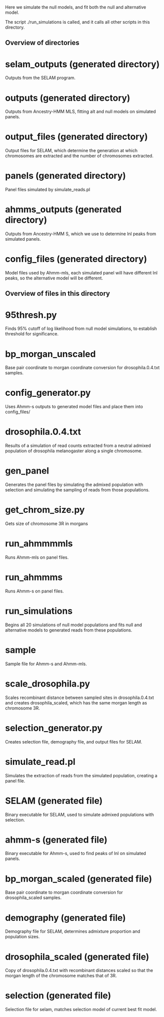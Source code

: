 Here we simulate the null models, and fit both the null and alternative model.

The script ./run_simulations is called, and it calls all other scripts in this directory.

## Overview of directories

# selam_outputs (generated directory)
Outputs from the SELAM program.

# outputs (generated directory)
Outputs from Ancestry-HMM MLS, fitting alt and null models on simulated panels.

# output_files (generated directory)
Output files for SELAM, which determine the generation at which chromosomes are extracted and the number of chromosomes extracted.

# panels (generated directory)
Panel files simulated by simulate_reads.pl

# ahmms_outputs (generated directory)
Outputs from Ancestry-HMM S, which we use to determine lnl peaks from simulated panels.

# config_files (generated directory)
Model files used by Ahmm-mls, each simulated panel will have different lnl peaks, so the alternative model will be different.

## Overview of files in this directory

# 95thresh.py
Finds 95% cutoff of log likelihood from null model simulations, to establish threshold for significance.

# bp_morgan_unscaled
Base pair coordinate to morgan coordinate conversion for drosophila.0.4.txt samples.

# config_generator.py
Uses Ahmm-s outputs to generated model files and place them into config_files/

# drosophila.0.4.txt
Results of a simulation of read counts extracted from a neutral admixed population of drosophila melanogaster along a single chromosome. 

# gen_panel
Generates the panel files by simulating the admixed population with selection and simulating the sampling of reads from those populations.

# get_chrom_size.py
Gets size of chromosome 3R in morgans

# run_ahmmmmls
Runs Ahmm-mls on panel files.

# run_ahmmms
Runs Ahmm-s on panel files.

# run_simulations
Begins all 20 simulations of null model populations and fits null and alternative models to generated reads from these populations. 

# sample
Sample file for Ahmm-s and Ahmm-mls.

# scale_drosophila.py
Scales recombinant distance between sampled sites in drosophila.0.4.txt and creates drosophila_scaled, which has the same morgan length as chromosome 3R.

# selection_generator.py
Creates selection file, demography file, and output files for SELAM.

# simulate_read.pl
Simulates the extraction of reads from the simulated population, creating a panel file.

# SELAM (generated file)
Binary executable for SELAM, used to simulate admixed populations with selection.

# ahmm-s (generated file)
Binary executable for Ahmm-s, used to find peaks of lnl on simulated panels.

# bp_morgan_scaled (generated file)
Base pair coordinate to morgan coordinate conversion for drosophila_scaled samples.

# demography (generated file)
Demography file for SELAM, determines admixture proportion and population sizes. 

# drosophila_scaled (generated file)
Copy of drosophila.0.4.txt with recombinant distances scaled so that the morgan length of the chromosome matches that of 3R.

# selection (generated file)
Selection file for selam, matches selection model of current best fit model.
